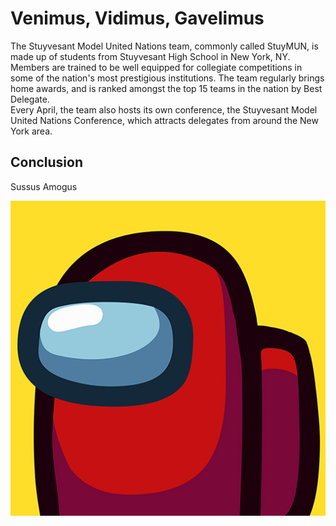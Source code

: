 # Venimus, Vidimus, Gavelimus

The Stuyvesant Model United Nations team, commonly called StuyMUN, is made up of students from Stuyvesant High School in New York, NY. Members are trained to be well equipped for collegiate competitions in some of the nation's most prestigious institutions. The team regularly brings home awards, and is ranked amongst the top 15 teams in the nation by Best Delegate.  
Every April, the team also hosts its own conference, the Stuyvesant Model United Nations Conference, which attracts delegates from around the New York area.

## Conclusion
Sussus Amogus  

![sus](img/sus.jpg)
